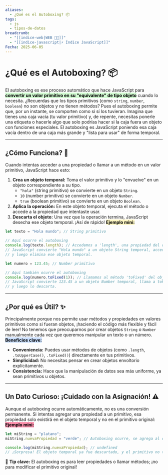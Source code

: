 ```yaml
---
aliases:
  - ¿Qué es el Autoboxing? 📦
tags:
  - js
  - tipos-de-datos
breadcrumb:
  - "[[indice-web|WEB 🔗📝]]"
  - "[[indice-javascript|⚡ Índice JavaScript]]"
Fecha: 2025-06-05
---
```

# ¿Qué es el Autoboxing? 📦
El autoboxing es ese proceso automático que hace JavaScript para <mark style="background: #BBFABBA6;">**convertir un valor primitivo en su "equivalente" de tipo objeto**</mark> cuando lo necesita. ¿Recuerdas que los tipos primitivos (como `string`, `number`, `boolean`) no son objetos y no tienen métodos? Pues el autoboxing permite que, por un instante, se comporten como si sí los tuvieran.
Imagina que tienes una caja vacía (tu valor primitivo) y, de repente, necesitas ponerle una etiqueta o hacerle algo que solo podrías hacer si la caja fuera un objeto con funciones especiales. El autoboxing es JavaScript poniendo esa caja vacía dentro de una caja más grande y "lista para usar" de forma temporal.

---
## ¿Cómo Funciona? 🤔

Cuando intentas acceder a una propiedad o llamar a un método en un valor primitivo, JavaScript hace esto:
1. **Crea un objeto temporal:** Toma el valor primitivo y lo "envuelve" en un objeto correspondiente a su tipo.
    - `"hola"` (string primitivo) se convierte en un objeto `String`.
    - `10` (number primitivo) se convierte en un objeto `Number`.
    - `true` (boolean primitivo) se convierte en un objeto `Boolean`.
2. **Aplica la operación:** En este objeto temporal, ejecuta el método o accede a la propiedad que intentaste usar.
3. **Descarta el objeto:** Una vez que la operación termina, JavaScript desecha ese objeto temporal. ¡Así de rápido!
<mark style="background: #FFF3A3A6;">**Ejemplo mini:**</mark>
```js
let texto = "Hola mundo"; // String primitivo

// Aquí ocurre el autoboxing
console.log(texto.length); // Accedemos a 'length', una propiedad del objeto String
// JavaScript convierte "Hola mundo" a un objeto String temporal, accede a su 'length',
// y luego elimina ese objeto temporal.

let numero = 123.45; // Number primitivo

// Aquí también ocurre el autoboxing
console.log(numero.toFixed(1)); // Llamamos al método 'toFixed' del objeto Number
// JavaScript convierte 123.45 a un objeto Number temporal, llama a toFixed(1),
// y luego lo descarta.
```

---
## ¿Por qué es Útil? ✨
Principalmente porque nos permite usar métodos y propiedades en valores primitivos como si fueran objetos, ¡haciendo el código más flexible y fácil de leer! No tenemos que preocuparnos por crear objetos `String` o `Number` manualmente cada vez que queremos manipular un texto o un número.
<mark style="background: #ADCCFFA6;">**Beneficios clave:**</mark>
- **Conveniencia:** Puedes usar métodos de objetos (como `.length`, `.toUpperCase()`, `.toFixed()`) directamente en tus primitivos.
- **Simplicidad:** No necesitas pensar en crear objetos envoltorio explícitamente.
- **Consistencia:** Hace que la manipulación de datos sea más uniforme, ya sean primitivos u objetos.

---
## Un Dato Curioso: ¡Cuidado con la Asignación! ⚠️
Aunque el autoboxing ocurre automáticamente, no es una conversión permanente. Si intentas agregar una propiedad a un primitivo, esa propiedad solo existirá en el objeto temporal y no en el primitivo original:
<mark style="background: #FF5582A6;">**Ejemplo mini:**</mark>
```js
let miString = "platano";
miString.nuevaPropiedad = "verde"; // Autoboxing ocurre, se agrega al objeto String temporal

console.log(miString.nuevaPropiedad); // undefined
// ¡Sorpresa! El objeto temporal ya fue descartado, y el primitivo no tiene esa propiedad.
```
📌 **Tip clave:** El autoboxing es para leer propiedades o llamar métodos; ¡no para modificar el primitivo original!